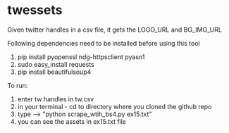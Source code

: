 # twessets

 Given twitter handles in a csv file, it gets the LOGO_URL and BG_IMG_URL 

Following dependencies need to be installed before using this tool

1. pip install pyopenssl ndg-httpsclient pyasn1
2. sudo easy_install requests
3. pip install beautifulsoup4

To run: 

1. enter tw handles in tw.csv
2. in your terminal - cd to directory where you cloned the github repo
3. type --> "python scrape_wtih_bs4.py ex15.txt"
4. you can see the assets in ex15.txt file

